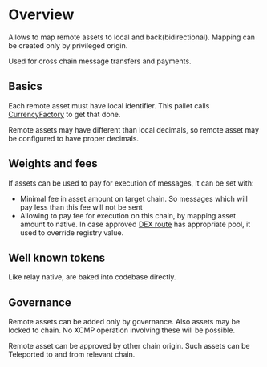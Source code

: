 # Overview

Allows to map remote assets to local and back(bidirectional). Mapping can be created only by privileged origin.

Used for cross chain message transfers and payments.

## Basics

Each remote asset must have local identifier. This pallet calls [CurrencyFactory](../currecy-factory/README.md) to get that done.

Remote assets may have different than local decimals, so remote asset may be configured to have proper decimals.

## Weights and fees

If assets can be used to pay for execution of messages, it can be set with:

- Minimal fee in asset amount on target chain. So messages which will pay less than this fee will not be sent
- Allowing to pay fee for execution on this chain, by mapping asset amount to native. In case approved [DEX route](../dex-router/README.md) has appropriate pool, it used to override registry value.

## Well known tokens

Like relay native, are baked into codebase directly.

## Governance

Remote assets can be added only by governance. Also assets may be locked to chain. No XCMP operation involving these will be possible.

Remote asset can be approved by other chain origin. Such assets can be Teleported to and from relevant chain.
